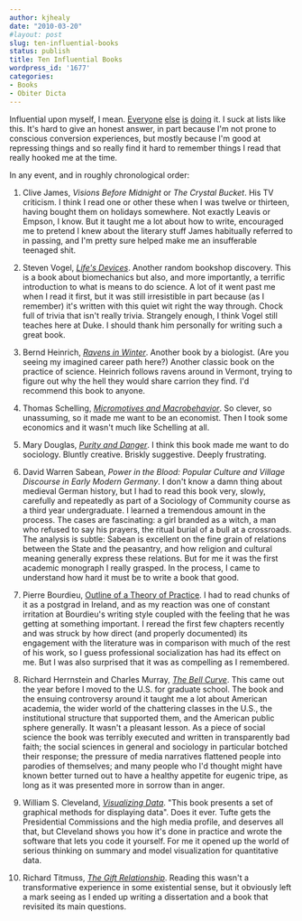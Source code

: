 ```yaml
---
author: kjhealy
date: "2010-03-20"
#layout: post
slug: ten-influential-books
status: publish
title: Ten Influential Books
wordpress_id: '1677'
categories:
- Books
- Obiter Dicta
---
```


Influential upon myself, I mean. [Everyone](http://www.marginalrevolution.com/marginalrevolution/2010/03/books-which-have-influenced-me-most.html) [else](http://jacobtlevy.blogspot.com/2010/03/ten-most-influential-books-see-tyler.html) [is](http://inmedias.blogspot.com/2010/03/influential-actually-published-actually.html) [doing](http://www.willwilkinson.net/flybottle/2010/03/19/books-that-have-influenced-me-the-most/) it. I suck at lists like this. It's hard to give an honest answer, in part because I'm not prone to conscious conversion experiences, but mostly because I'm good at repressing things and so really find it hard to remember things I read that really hooked me at the time.

In any event, and in roughly chronological order:

1. Clive James, *Visions Before Midnight* or *The Crystal Bucket*. His TV criticism. I think I read one or other these when I was twelve or thirteen, having bought them on holidays somewhere. Not exactly Leavis or Empson, I know. But it taught me a lot about how to write, encouraged me to pretend I knew about the literary stuff James habitually referred to in passing, and I'm pretty sure helped make me an insufferable teenaged shit.

2. Steven Vogel, [*Life's Devices*](http://www.amazon.com/Lifes-Devices-Physical-Animals-Plants/dp/0691024189). Another random bookshop discovery. This is a book about biomechanics but also, and more importantly, a terrific introduction to what is means to do science. A lot of it went past me when I read it first, but it was still irresistible in part because (as I remember) it's written with this quiet wit right the way through. Chock full of trivia that isn't really trivia. Strangely enough, I think Vogel still teaches here at Duke. I should thank him personally for writing such a great book.

3. Bernd Heinrich, [*Ravens in Winter*](http://www.amazon.com/Ravens-Winter-Bernd-Heinrich/dp/0679732365). Another book by a biologist. (Are you seeing my imagined career path here?) Another classic book on the practice of science. Heinrich follows ravens around in Vermont, trying to figure out why the hell they would share carrion they find. I'd recommend this book to anyone.

4. Thomas Schelling, *[Micromotives and Macrobehavior](http://www.amazon.com/Micromotives-Macrobehavior-Lectures-Public-Analysis/dp/0393090094)*. So clever, so unassuming, so it made me want to be an economist. Then I took some economics and it wasn't much like Schelling at all.

5. Mary Douglas, *[Purity and Danger](http://www.amazon.com/Purity-Danger-Analysis-Pollution-Routledge/dp/0415289955)*. I think this book made me want to do sociology. Bluntly creative. Briskly suggestive. Deeply frustrating.

6. David Warren Sabean, *Power in the Blood: Popular Culture and Village Discourse in Early Modern Germany*. I don't know a damn thing about medieval German history, but I had to read this book very, slowly, carefully and repeatedly as part of a Sociology of Community course as a third year undergraduate. I learned a tremendous amount in the process. The cases are fascinating: a girl branded as a witch, a man who refused to say his prayers, the ritual burial of a bull at a crossroads. The analysis is subtle: Sabean is excellent on the fine grain of relations between the State and the peasantry, and how religion and cultural meaning generally express these relations. But for me it was the first academic monograph I really grasped. In the process, I came to understand how hard it must be to write a book that good.

7. Pierre Bourdieu, [Outline of a Theory of Practice](http://www.amazon.com/Outline-Practice-Cambridge-Cultural-Anthropology/dp/052129164X). I had to read chunks of it as a postgrad in Ireland, and as my reaction was one of constant irritation at Bourdieu's writing style coupled with the feeling that he was getting at something important. I reread the first few chapters recently and was struck by how direct (and properly documented) its engagement with the literature was in comparison with much of the rest of his work, so I guess professional socialization has had its effect on me. But I was also surprised that it was as compelling as I remembered.

8. Richard Herrnstein and Charles Murray, *[The Bell Curve](http://www.amazon.com/Bell-Curve-Intelligence-Structure-Paperbacks/dp/0684824299)*. This came out the year before I moved to the U.S. for graduate school. The book and the ensuing controversy around it taught me a lot about American academia, the wider world of the chattering classes in the U.S., the institutional structure that supported them, and the American public sphere generally. It wasn't a pleasant lesson. As a piece of social science the book was terribly executed and written in transparently bad faith; the social sciences in general and sociology in particular botched their response; the pressure of media narratives flattened people into parodies of themselves; and many people who I'd thought might have known better turned out to have a healthy appetite for eugenic tripe, as long as it was presented more in sorrow than in anger.

9. William S. Cleveland, [*Visualizing Data*](http://www.amazon.com/Visualizing-Data-William-S-Cleveland/dp/0963488406). "This book presents a set of graphical methods for displaying data". Does it ever. Tufte gets the Presidential Commissions and the high media profile, and deserves all that, but Cleveland shows you how it's done in practice and wrote the software that lets you code it yourself. For me it opened up the world of serious thinking on  summary and model visualization for quantitative data.

10. Richard Titmuss, [*The Gift Relationship*](http://www.amazon.com/Gift-Relationship-Human-Social-Policy/dp/1565844033). Reading this wasn't a transformative experience in some existential sense, but it obviously left a mark seeing as I ended up writing a dissertation and a book that revisited its main questions.

